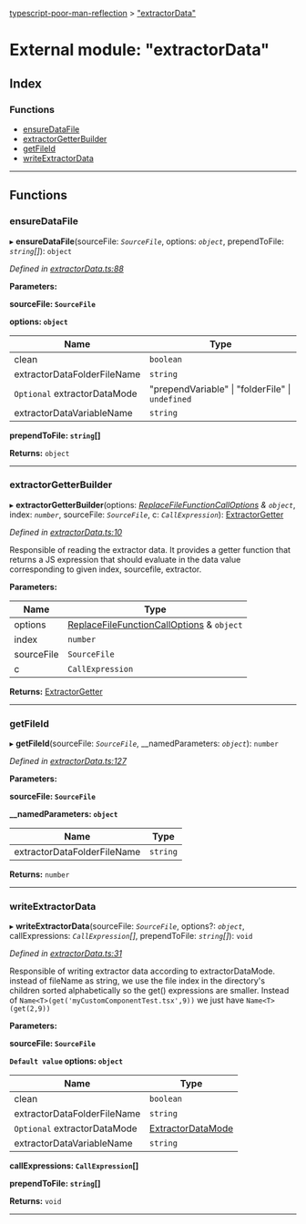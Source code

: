[typescript-poor-man-reflection](../README.md) > ["extractorData"](../modules/_extractordata_.md)

# External module: "extractorData"

## Index

### Functions

* [ensureDataFile](_extractordata_.md#ensuredatafile)
* [extractorGetterBuilder](_extractordata_.md#extractorgetterbuilder)
* [getFileId](_extractordata_.md#getfileid)
* [writeExtractorData](_extractordata_.md#writeextractordata)

---

## Functions

<a id="ensuredatafile"></a>

###  ensureDataFile

▸ **ensureDataFile**(sourceFile: *`SourceFile`*, options: *`object`*, prependToFile: *`string`[]*): `object`

*Defined in [extractorData.ts:88](https://github.com/cancerberoSgx/typescript-poor-man-reflection/blob/2d517f2/src/extractorData.ts#L88)*

**Parameters:**

**sourceFile: `SourceFile`**

**options: `object`**

| Name | Type |
| ------ | ------ |
| clean | `boolean` |
| extractorDataFolderFileName | `string` |
| `Optional` extractorDataMode | "prependVariable" \| "folderFile" \| `undefined` |
| extractorDataVariableName | `string` |

**prependToFile: `string`[]**

**Returns:** `object`

___
<a id="extractorgetterbuilder"></a>

###  extractorGetterBuilder

▸ **extractorGetterBuilder**(options: *[ReplaceFileFunctionCallOptions](../interfaces/_types_.replacefilefunctioncalloptions.md) & `object`*, index: *`number`*, sourceFile: *`SourceFile`*, c: *`CallExpression`*): [ExtractorGetter](_types_.md#extractorgetter)

*Defined in [extractorData.ts:10](https://github.com/cancerberoSgx/typescript-poor-man-reflection/blob/2d517f2/src/extractorData.ts#L10)*

Responsible of reading the extractor data. It provides a getter function that returns a JS expression that should evaluate in the data value corresponding to given index, sourcefile, extractor.

**Parameters:**

| Name | Type |
| ------ | ------ |
| options | [ReplaceFileFunctionCallOptions](../interfaces/_types_.replacefilefunctioncalloptions.md) & `object` |
| index | `number` |
| sourceFile | `SourceFile` |
| c | `CallExpression` |

**Returns:** [ExtractorGetter](_types_.md#extractorgetter)

___
<a id="getfileid"></a>

###  getFileId

▸ **getFileId**(sourceFile: *`SourceFile`*, __namedParameters: *`object`*): `number`

*Defined in [extractorData.ts:127](https://github.com/cancerberoSgx/typescript-poor-man-reflection/blob/2d517f2/src/extractorData.ts#L127)*

**Parameters:**

**sourceFile: `SourceFile`**

**__namedParameters: `object`**

| Name | Type |
| ------ | ------ |
| extractorDataFolderFileName | `string` |

**Returns:** `number`

___
<a id="writeextractordata"></a>

###  writeExtractorData

▸ **writeExtractorData**(sourceFile: *`SourceFile`*, options?: *`object`*, callExpressions: *`CallExpression`[]*, prependToFile: *`string`[]*): `void`

*Defined in [extractorData.ts:31](https://github.com/cancerberoSgx/typescript-poor-man-reflection/blob/2d517f2/src/extractorData.ts#L31)*

Responsible of writing extractor data according to extractorDataMode. instead of fileName as string, we use the file index in the directory's children sorted alphabetically so the get() expressions are smaller. Instead of `Name<T>(get('myCustomComponentTest.tsx',9))` we just have `Name<T>(get(2,9))`

**Parameters:**

**sourceFile: `SourceFile`**

**`Default value` options: `object`**

| Name | Type |
| ------ | ------ |
| clean | `boolean` |
| extractorDataFolderFileName | `string` |
| `Optional` extractorDataMode | [ExtractorDataMode](_types_.md#extractordatamode) |
| extractorDataVariableName | `string` |

**callExpressions: `CallExpression`[]**

**prependToFile: `string`[]**

**Returns:** `void`

___

